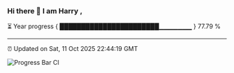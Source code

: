### Hi there 👋 I am Harry , 

⏳ Year progress { ███████████████████████▁▁▁▁▁▁▁ } 77.79 %

---

⏰ Updated on Sat, 11 Oct 2025 22:44:19 GMT

![Progress Bar CI](https://github.com/duykhang68/duykhang68/workflows/Progress%20Bar%20CI/badge.svg)
